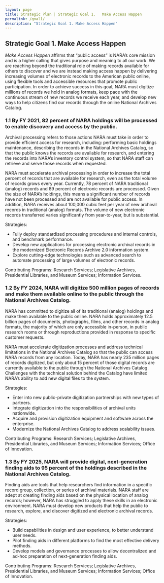 ```yaml
---
layout: page
title: Strategic Plan | Strategic Goal 1.	Make Access Happen
permalink: /goal1/
description: "Strategic Goal 1.	Make Access Happen"
---
```


## Strategic Goal 1.	Make Access Happen

*Make Access Happen* affirms that “public access” is NARA’s core mission and is a higher calling that gives purpose and meaning to all our work. We are reaching beyond the traditional role of making records available for others to discover and we are instead making access happen by delivering increasing volumes of electronic records to the American public online, using flexible tools and accessible resources that promote public participation. In order to achieve success in this goal, NARA must digitize millions of records we hold in analog formats, keep pace with the continuous stream of new records we receive each year, and develop new ways to help citizens find our records through the online National Archives Catalog. 


### 1.1	By FY 2021, 82 percent of NARA holdings will be processed to enable discovery and access by the public.

Archival processing refers to those actions NARA must take in order to provide efficient access for research, including: performing basic holdings maintenance, describing the records in the National Archives Catalog, so that the public knows the records are available for research, and entering the records into NARA’s inventory control system, so that NARA staff can retrieve and serve those records when requested. 

NARA must accelerate archival processing in order to increase the total percent of records that are available for research, even as the total volume of records grows every year. Currently, 78 percent of NARA traditional (analog) records and 89 percent of electronic records are processed. Given the size of NARA’s holdings, this means a significant number of records have not been processed and are not available for public access. In addition, NARA receives about 100,000 cubic feet per year of new archival records in traditional (analog) formats. The volume of new electronic records transferred varies significantly from year-to-year, but is substantial. 

Strategies:
- Fully deploy standardized processing procedures and internal controls, and benchmark performance. 
- Develop new applications for processing electronic archival records in the modernized Electronic Records Archive 2.0 information system. 
- Explore cutting-edge technologies such as advanced search to automate processing of large volumes of electronic records.  

Contributing Programs: 	Research Services; Legislative Archives, Presidential Libraries, and Museum Services; Information Services. 

### 1.2	By FY 2024, NARA will digitize 500 million pages of records and make them available online to the public through the National Archives Catalog.

NARA has committed to digitize all of its traditional (analog) holdings and make them available to the public online. NARA holds approximately 12.5 billion pages of documents, photographs, films, and other records in analog formats, the majority of which are only accessible in-person, in public research rooms or through reproductions provided in response to specific customer requests. 

NARA must accelerate digitization processes and address technical limitations in the National Archives Catalog so that the public can access NARA records from any location. Today, NARA has nearly 235 million pages of records digitized, but only about 15 percent of those digital records are currently available to the public through the National Archives Catalog. Challenges with the technical solution behind the Catalog have limited NARA’s ability to add new digital files to the system.

Strategies:
- Enter into new public-private digitization partnerships with new types of partners. 
-	Integrate digitization into the responsibilities of archival units nationwide. 
-	Acquire and provision digitization equipment and software across the enterprise. 
-	Modernize the National Archives Catalog to address scalability issues.  

Contributing Programs: 	Research Services; Legislative Archives, Presidential Libraries, and Museum Services; Information Services; Office of Innovation. 

### 1.3	By FY 2025, NARA will provide digital, next-generation finding aids to 95 percent of the holdings described in the National Archives Catalog. 

Finding aids are tools that help researchers find information in a specific record group, collection, or series of archival materials. NARA staff are adept at creating finding aids based on the physical location of analog records; however, NARA has struggled to apply these skills in an electronic environment. NARA must develop new products that help the public to research, explore, and discover digitized and electronic archival records. 

Strategies: 
-	Build capabilities in design and user experience, to better understand user needs. 
-	Pilot finding aids in different platforms to find the most effective delivery methods.
-	Develop models and governance processes to allow decentralized and ad-hoc preparation of next-generation finding aids. 

Contributing Programs: 	Research Services; Legislative Archives, Presidential Libraries, and Museum Services; Information Services; Office of Innovation. 

